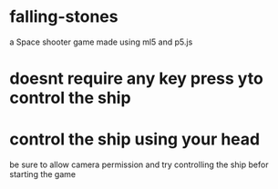 # falling-stones
 a Space shooter game 
 made using ml5 and p5.js
# doesnt require any key press yto control the ship
# control the ship using your head
be sure to allow camera permission 
and try controlling the ship befor starting the game
